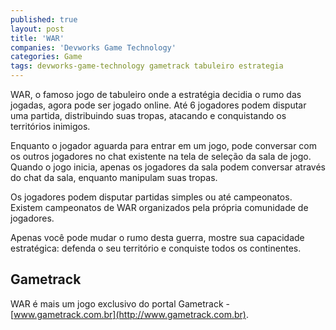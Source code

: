 ```yaml
---
published: true
layout: post
title: 'WAR'
companies: 'Devworks Game Technology'
categories: Game
tags: devworks-game-technology gametrack tabuleiro estrategia
---
```

WAR, o famoso jogo de tabuleiro onde a estratégia decidia o rumo das jogadas, agora pode ser jogado online.
Até 6 jogadores podem disputar uma partida, distribuindo suas tropas, atacando e conquistando os territórios inimigos.

Enquanto o jogador aguarda para entrar em um jogo, pode conversar com os outros jogadores no chat existente na tela de seleção da sala de jogo. Quando o jogo inicia, apenas os jogadores da sala podem conversar através do chat da sala, enquanto manipulam suas tropas.

Os jogadores podem disputar partidas simples ou até campeonatos. Existem campeonatos de WAR organizados pela própria comunidade de jogadores.

Apenas você pode mudar o rumo desta guerra, mostre sua capacidade estratégica: defenda o seu território e conquiste todos os continentes.

## Gametrack
WAR é mais um jogo exclusivo do portal Gametrack - [www.gametrack.com.br](http://www.gametrack.com.br).





